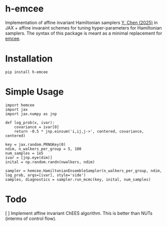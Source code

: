 # h-emcee
Implementation of affine invariant Hamiltonian samplers [Y. Chen (2025)](https://arxiv.org/abs/2505.02987) in JAX + affine invaraint schemes for tuning hyper-parameters for Hamiltonian samplers. The syntax of this package is meant as a minimal replacement for [emcee](https://github.com/dfm/emcee).

# Installation
```
pip install h-emcee
```

# Simple Usage
```
import hemcee
import jax
import jax.numpy as jnp

def log_prob(x, ivar):
    covariance = ivar[0]
    return -0.5 * jnp.einsum('i,ij,j->', centered, covariance, centered)

key = jax.random.PRNGKey(0)
ndim, n_walkers_per_group = 5, 100
num_samples = 1e5
ivar = [jnp.eye(dim)]
inital = np.random.randn(nwalkers, ndim)

sampler = hemcee.HamiltonianEnsembleSampler(n_walkers_per_group, ndim, log_prob, args=[ivar], style='side')
samples, diagnostics = sampler.run_mcmc(key, inital, num_samples)
```

# Todo
[ ] Implement affine invariant ChEES algorithm. This is better than NUTs (interms of control flow).